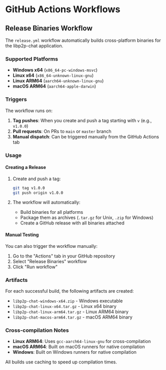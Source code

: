 # GitHub Actions Workflows

## Release Binaries Workflow

The `release.yml` workflow automatically builds cross-platform binaries for the libp2p-chat application.

### Supported Platforms

- **Windows x64** (`x86_64-pc-windows-msvc`)
- **Linux x64** (`x86_64-unknown-linux-gnu`)
- **Linux ARM64** (`aarch64-unknown-linux-gnu`)
- **macOS ARM64** (`aarch64-apple-darwin`)

### Triggers

The workflow runs on:

1. **Tag pushes**: When you create and push a tag starting with `v` (e.g., `v1.0.0`)
2. **Pull requests**: On PRs to `main` or `master` branch
3. **Manual dispatch**: Can be triggered manually from the GitHub Actions tab

### Usage

#### Creating a Release

1. Create and push a tag:
   ```bash
   git tag v1.0.0
   git push origin v1.0.0
   ```

2. The workflow will automatically:
   - Build binaries for all platforms
   - Package them as archives (`.tar.gz` for Unix, `.zip` for Windows)
   - Create a GitHub release with all binaries attached

#### Manual Testing

You can also trigger the workflow manually:
1. Go to the "Actions" tab in your GitHub repository
2. Select "Release Binaries" workflow
3. Click "Run workflow"

### Artifacts

For each successful build, the following artifacts are created:

- `libp2p-chat-windows-x64.zip` - Windows executable
- `libp2p-chat-linux-x64.tar.gz` - Linux x64 binary
- `libp2p-chat-linux-arm64.tar.gz` - Linux ARM64 binary  
- `libp2p-chat-macos-arm64.tar.gz` - macOS ARM64 binary

### Cross-compilation Notes

- **Linux ARM64**: Uses `gcc-aarch64-linux-gnu` for cross-compilation
- **macOS ARM64**: Built on macOS runners for native compilation
- **Windows**: Built on Windows runners for native compilation

All builds use caching to speed up compilation times. 